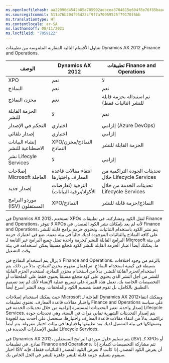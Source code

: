 ```yaml
---
ms.openlocfilehash: aa22090d4542b85a705992aebcea3704615e604f8e76f85baa407e6d5560587b
ms.sourcegitcommit: 511a76b204f93d23cf9f7a70059525f79170f6bb
ms.translationtype: HT
ms.contentlocale: ar-SA
ms.lasthandoff: 08/11/2021
ms.locfileid: "7059122"
---
```

تتناول الأقسام التالية المقارنة الملموسة بين تطبيقات Dynamics AX 2012 وFinance and Operations.  
 
|     الوصف                   |     Dynamics AX 2012                                   |     تطبيقات Finance and Operations                        |
|-----------------------------------|----------------------------------------------|---------------------------------------------------------|
|     XPO                           |     نعم                                      |     لا                                                  |
|     النماذج                        |     نعم                                      |     نعم                                                 |
|     مخزن النماذج                   |     نعم                                      |     تم استبداله بحزمة قابلة للنشر (ثنائيات فقط)    |
|     الحزمة القابلة للنشر            |     لا                                       |     نعم                                                 |
|     التحكم في الإصدار               |     اختياري                                 |     إلزامي (Azure DevOps)                                  |
|     إصدار تلقائي               |     اختياري                                 |     إلزامي                                           |
|     إنشاء البيانات الاصطناعية للنشر    |     XPO/النماذج/مخزن النماذج                   |     الحزمة القابلة للنشر                                  |
|     نشر Lifecyle Services                |     لا                                       |     إلزامي                                           |
|     إصلاحات Microsoft العاجلة            |     انتقاء مقالات قاعدة المعارف واختيارها                        |     تحديثات الجودة التراكمية من خلال Lifecycle Services                  |
|     إصدار جديد                   |     الترقية (تعارضات الأكواد/ترقية البيانات)    |     تحديثات الخدمة من خلال Lifecycle Services                             |
|     ‏‫‏‫موردو البرامج المستقلون (ISV)                          |     XPO/النماذج                               |     النماذج/حزمة قابلة للنشر                           |


في Dynamics AX 2012، تستخدم XPOs لنقل الكود ومشاركته. في تطبيقات Finance and Operations، لا تتوفر XPOs لأنه لم يعد بإمكانك نشر الكود المصدر. في Finance and Operations، يتم نشر الكود باستخدام الثنائيات. وتحتوي حزمة برامج قابلة للنشر على كافة النماذج والثنائيات الموجودة لديك حالياً في بيئة معينة. ضع في اعتبارك حزمة البرامج القابلة للنشر كحزمة واحدة تمثل جميع البرامج غير التابعة لـ Microsoft في بيئة ما. يمكنك أيضاً اعتبار الحزمة القابلة للنشر ككود مُجمَّع مسبقاً يمكن استخدامه في بيئة وقت التشغيل. 

لا يزال يتم استخدام النماذج في Finance and Operations، بالرغم من وجود اختلافات بسيطة في كيفية استخدام النماذج. تم إهمال مفهوم *مخزن النماذج*، بدلاً من ذلك، يتم استخدام *الحزم القابلة للنشر*. بدلاً من استخدام مخزن النماذج، تُستخدم الحزم القابلة للنشر من أجل النشر الذي يحتوي على كود مجمّع مسبقاً يحتوي فقط على الملحقات أو التخصيصات الخاصة بك. تعمل هذه الميزة على تسريع عملية الإنشاء لأنك لم تعد تصميم التطبيق بالكامل، بل تقوم فقط بتصميم الكود والملحقات. ويعد النشر أسرع أيضاً، 
 
حيث يمكنك استخدام إصلاحات Microsoft العاجلة لـ Dynamics AX 2012ويمكنك انتقاء واختيار مقالات قاعدة المعارف. تحتوي تطبيقات Finance and Operations على سياسة إصدار واحدة. تعتبر التحديثات المستمرة إلزامية من خلال تحديثات الخدمة في Lifecycle Services. يتم إصدار التحديثات الشهرية ثماني مرات في السنة، وهي تحديثات جودة تراكمية. بدلاً من انتقاء مقالات قاعدة المعارف واختيارها، ستحصل على أحدث بنية للجودة وتستهلكها في بيئة التشغيل لديك بعد تطبيقها واختبارها في بيئات اختبار معزولة. يتم أيضاً تطبيق الإصدارات الجديدة في Lifecycle Services.

في Dynamics AX 2012، يتم تسليم حلول موردي البرامج المستقلين (ISV) كـ XPOs أو نماذج. في تطبيقات Finance and Operations، تتم مشاركة التخصيصات كنماذج إذا اختار ISV أن يعرض الكود المصدر. إذا كانت لا تعرض الكود المصدر (الثنائيات فقط)، فإنه سيقوم بتسليم حزمة قابلة للنشر جاهزة للنشر في الحل الخاص بك. 

